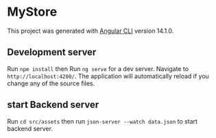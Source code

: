 # MyStore

This project was generated with [Angular CLI](https://github.com/angular/angular-cli) version 14.1.0.

## Development server

Run `npm install` then Run `ng serve` for a dev server. Navigate to `http://localhost:4200/`. The application will automatically reload if you change any of the source files.

## start Backend server

Run `cd src/assets` then run `json-server --watch data.json` to start backend server.

